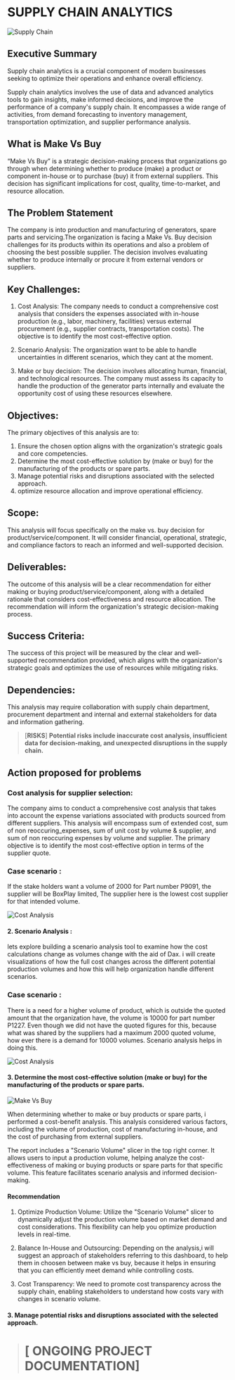 # SUPPLY CHAIN ANALYTICS

![Supply Chain](supply.jpg)
## Executive Summary
Supply chain analytics is a crucial component of modern businesses seeking to optimize their operations and enhance overall efficiency.

Supply chain analytics involves the use of data and advanced analytics tools to gain insights, make informed decisions, and improve the performance of a company's supply chain. It encompasses a wide range of activities, from demand forecasting to inventory management, transportation optimization, and supplier performance analysis.

## What is Make Vs Buy
“Make Vs Buy” is a strategic decision-making process that organizations go through when determining whether to produce (make) a product or component in-house or to purchase (buy) it from external suppliers. This decision has significant implications for cost, quality, time-to-market, and resource allocation.

## The Problem Statement

The company is into production and manufacturing of generators, spare parts and servicing.The organization is facing a Make Vs. Buy decision challenges for its products within its operations and also a problem of choosing the best possible supplier. The decision involves evaluating whether to produce internally or procure it from external vendors or suppliers.


## Key Challenges:

1. Cost Analysis: The company needs to conduct a comprehensive cost analysis that considers the expenses associated with in-house production (e.g., labor, machinery, facilities) versus external procurement (e.g., supplier contracts, transportation costs). The objective is to identify the most cost-effective option.

1. Scenario Analysis: The organization want to be able to handle uncertainties in different scenarios, which they cant at the moment.

1. Make or buy decision: The decision involves allocating human, financial, and technological resources. The company must assess its capacity to handle the production of the generator parts internally and evaluate the opportunity cost of using these resources elsewhere.



## Objectives:

The primary objectives of this analysis are to:

1. Ensure the chosen option aligns with the organization's strategic goals and core competencies.
1. Determine the most cost-effective solution by (make or buy) for the manufacturing of the products or spare parts.
1. Manage potential risks and disruptions associated with the selected approach.
1. optimize resource allocation and improve operational efficiency.


## Scope:
This analysis will focus specifically on the make vs. buy decision for product/service/component. It will consider financial, operational, strategic, and compliance factors to reach an informed and well-supported decision.

## Deliverables:
The outcome of this analysis will be a clear recommendation for either making or buying product/service/component, along with a detailed rationale that considers cost-effectiveness and resource allocation. The recommendation will inform the organization's strategic decision-making process.

## Success Criteria:
The success of this project will be measured by the clear and well-supported recommendation provided, which aligns with the organization's strategic goals and optimizes the use of resources while mitigating risks.

## Dependencies:
This analysis may require collaboration with supply chain department, procurement department and internal and external stakeholders for data and information gathering. 


> [**RISKS**]
> **Potential risks include inaccurate cost analysis, insufficient data for decision-making, and unexpected disruptions in the supply chain.**


## Action proposed for problems

### Cost analysis for supplier selection:
The company aims to conduct a comprehensive cost analysis that takes into account the expense variations associated with products sourced from different suppliers. This analysis will encompass sum of extended cost, sum of non reoccuring_expenses, sum of unit cost by volume & supplier, and sum of non reoccuring expenses by volume and supplier. The primary objective is to identify the most cost-effective option in terms of the supplier quote. 

### Case scenario :
If the stake holders want a volume of 2000 for Part number P9091, the supplier will be BoxPlay limited, The supplier here is the lowest cost supplier for that intended volume.



![Cost Analysis](cost_analysis.jpg)

#### 2. Scenario Analysis :
lets explore building a scenario analysis tool to examine how the cost calculations change as volumes change with the aid of Dax. i will create visualizations of how the full cost changes across the different potential production volumes and how this will help organization handle different scenarios.



### Case scenario :
There is a need for a higher volume of product, which is outside the quoted amount that the organization have, the volume is 10000 for part number P1227. Even though we did not have the quoted figures for this, because what was shared by the suppliers had a maximum 2000 quoted volume, how ever there is a demand for 10000 volumes. Scenario analysis helps in doing this.

![Cost Analysis](cost_analysis.jpg)


#### 3. Determine the most cost-effective solution (make or buy) for the manufacturing of the products or spare parts.

![Make Vs Buy](Make_vs_buy.jpg)

  When determining whether to make or buy products or spare parts, i performed a cost-benefit analysis. This analysis considered various factors, including the volume of production, cost of manufacturing in-house, and the cost of purchasing from external suppliers.

The report includes a "Scenario Volume" slicer in the top right corner. It allows users to input a production volume, helping analyze the cost-effectiveness of making or buying products or spare parts for that specific volume. This feature facilitates scenario analysis and informed decision-making.

#### Recommendation

1. Optimize Production Volume: Utilize the "Scenario Volume" slicer to dynamically adjust the production volume based on market demand and cost considerations. This flexibility can help you optimize production levels in real-time.

2. Balance In-House and Outsourcing: Depending on the analysis,i will suggest an approach of stakeholders referring to this dashboard, to help them in choosen between make vs buy, because it helps in ensuring that you can efficiently meet demand while controlling costs.

3. Cost Transparency: We need to promote cost transparency across the supply chain, enabling stakeholders to understand how costs vary with changes in scenario volume.



#### 3. Manage potential risks and disruptions associated with the selected approach.



> # [ ONGOING PROJECT DOCUMENTATION]














